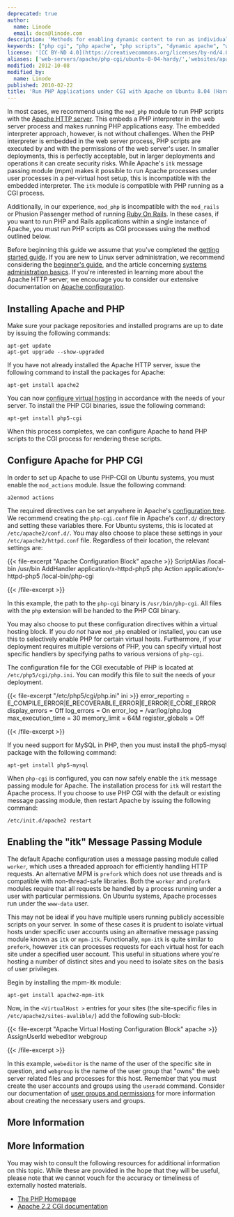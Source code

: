 ```yaml
---
deprecated: true
author:
  name: Linode
  email: docs@linode.com
description: 'Methods for enabling dynamic content to run as individual users with PHP on Ubuntu 8.04 (Hardy).'
keywords: ["php cgi", "php apache", "php scripts", "dynamic apache", "web applications"]
license: '[CC BY-ND 4.0](https://creativecommons.org/licenses/by-nd/4.0)'
aliases: ['web-servers/apache/php-cgi/ubuntu-8-04-hardy/','websites/apache/run-php-applications-under-cgi-with-apache-on-ubuntu-8-04-hardy/']
modified: 2012-10-08
modified_by:
  name: Linode
published: 2010-02-22
title: 'Run PHP Applications under CGI with Apache on Ubuntu 8.04 (Hardy)'
---
```




In most cases, we recommend using the `mod_php` module to run PHP scripts with the [Apache HTTP server](/content/web-servers/apache/). This embeds a PHP interpreter in the web server process and makes running PHP applications easy. The embedded interpreter approach, however, is not without challenges. When the PHP interpreter is embedded in the web server process, PHP scripts are executed by and with the permissions of the web server's user. In smaller deployments, this is perfectly acceptable, but in larger deployments and operations it can create security risks. While Apache's `itk` message passing module (mpm) makes it possible to run Apache processes under user processes in a per-virtual host setup, this is incompatible with the embedded interpreter. The `itk` module is compatible with PHP running as a CGI process.

Additionally, in our experience, `mod_php` is incompatible with the `mod_rails` or Phusion Passenger method of running [Ruby On Rails](/content/frameworks/). In these cases, if you want to run PHP and Rails applications within a single instance of Apache, you must run PHP scripts as CGI processes using the method outlined below.

Before beginning this guide we assume that you've completed the [getting started guide](/content/getting-started/). If you are new to Linux server administration, we recommend considering the [beginner's guide](/content/beginners-guide/), and the article concerning [systems administration basics](/content/using-linux/administration-basics). If you're interested in learning more about the Apache HTTP server, we encourage you to consider our extensive documentation on [Apache configuration](/content/web-servers/apache/).

Installing Apache and PHP
-------------------------

Make sure your package repositories and installed programs are up to date by issuing the following commands:

    apt-get update
    apt-get upgrade --show-upgraded

If you have not already installed the Apache HTTP server, issue the following command to install the packages for Apache:

    apt-get install apache2

You can now [configure virtual hosting](/content/web-servers/apache/apache-2-web-server-on-ubuntu-8-04-lts-hardy/#configure-apache-for-named-based-virtual-hosting) in accordance with the needs of your server. To install the PHP CGI binaries, issue the following command:

    apt-get install php5-cgi

When this process completes, we can configure Apache to hand PHP scripts to the CGI process for rendering these scripts.

Configure Apache for PHP CGI
----------------------------

In order to set up Apache to use PHP-CGI on Ubuntu systems, you must enable the `mod_actions` module. Issue the following command:

    a2enmod actions

The required directives can be set anywhere in Apache's [configuration tree](/content/web-servers/apache/configuration/configuration-basics). We recommend creating the `php-cgi.conf` file in Apache's `conf.d/` directory and setting these variables there. For Ubuntu systems, this is located at `/etc/apache2/conf.d/`. You may also choose to place these settings in your `/etc/apache2/httpd.conf` file. Regardless of their location, the relevant settings are:

{{< file-excerpt "Apache Configuration Block" apache >}}
ScriptAlias /local-bin /usr/bin
AddHandler application/x-httpd-php5 php
Action application/x-httpd-php5 /local-bin/php-cgi

{{< /file-excerpt >}}


In this example, the path to the `php-cgi` binary is `/usr/bin/php-cgi`. All files with the `php` extension will be handed to the PHP CGI binary.

You may also choose to put these configuration directives within a virtual hosting block. If you *do not* have `mod_php` enabled or installed, you can use this to selectively enable PHP for certain virtual hosts. Furthermore, if your deployment requires multiple versions of PHP, you can specify virtual host specific handlers by specifying paths to various versions of `php-cgi`.

The configuration file for the CGI executable of PHP is located at `/etc/php5/cgi/php.ini`. You can modify this file to suit the needs of your deployment.

{{< file-excerpt "/etc/php5/cgi/php.ini" ini >}}
error_reporting = E_COMPILE_ERROR|E_RECOVERABLE_ERROR|E_ERROR|E_CORE_ERROR
display_errors = Off
log_errors = On
error_log = /var/log/php.log
max_execution_time = 30
memory_limit = 64M
register_globals = Off

{{< /file-excerpt >}}


If you need support for MySQL in PHP, then you must install the php5-mysql package with the following command:

    apt-get install php5-mysql

When `php-cgi` is configured, you can now safely enable the `itk` message passing module for Apache. The installation process for `itk` will restart the Apache process. If you choose to use PHP CGI with the default or existing message passing module, then restart Apache by issuing the following command:

    /etc/init.d/apache2 restart

Enabling the "itk" Message Passing Module
-----------------------------------------

The default Apache configuration uses a message passing module called `worker`, which uses a threaded approach for efficiently handling HTTP requests. An alternative MPM is `prefork` which does not use threads and is compatible with non-thread-safe libraries. Both the `worker` and `prefork` modules require that all requests be handled by a process running under a user with particular permissions. On Ubuntu systems, Apache processes run under the `www-data` user.

This may not be ideal if you have multiple users running publicly accessible scripts on your server. In some of these cases it is prudent to isolate virtual hosts under specific user accounts using an alternative message passing module known as `itk` or `mpm-itk`. Functionally, `mpm-itk` is quite similar to `prefork`, however `itk` can processes requests for each virtual host for each site under a specified user account. This useful in situations where you're hosting a number of distinct sites and you need to isolate sites on the basis of user privileges.

Begin by installing the mpm-itk module:

    apt-get install apache2-mpm-itk

Now, in the `<VirtualHost >` entries for your sites (the site-specific files in `/etc/apache2/sites-avalible/`) add the following sub-block:

{{< file-excerpt "Apache Virtual Hosting Configuration Block" apache >}}
<IfModule mpm_itk_module>
   AssignUserId webeditor webgroup
</IfModule>

{{< /file-excerpt >}}


In this example, `webeditor` is the name of the user of the specific site in question, and `webgroup` is the name of the user group that "owns" the web server related files and processes for this host. Remember that you must create the user accounts and groups using the `useradd` command. Consider our documentation of [user groups and permissions](/content/tools-reference/linux-users-and-groups) for more information about creating the necessary users and groups.

More Information
----------------

More Information
----------------

You may wish to consult the following resources for additional information on this topic. While these are provided in the hope that they will be useful, please note that we cannot vouch for the accuracy or timeliness of externally hosted materials.

- [The PHP Homepage](http://php.net/)
- [Apache 2.2 CGI documentation](http://httpd.apache.org/content/2.2/howto/cgi.html)
